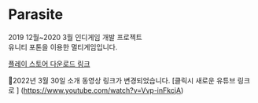 # Parasite
2019 12월~2020 3월 인디게임 개발 프로젝트  
유니티 포톤을 이용한 멀티게임입니다.   

[플레이 스토어 다운로드 링크](https://play.google.com/store/apps/details?id=com.DefaultCompany.Parasite)  
 
📣2022년 3월 30일 소개 동영상 링크가 변경되었습니다. 
[클릭시 새로운 유튜브 링크로 ] (https://www.youtube.com/watch?v=Vvp-inFkcjA) 
 


